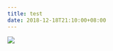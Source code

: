 ```yaml
---
title: test
date: 2018-12-18T21:10:00+08:00
---
```


![](https://driveindex.herokuapp.com/Girlfriend.jpg?thumbnails=small)